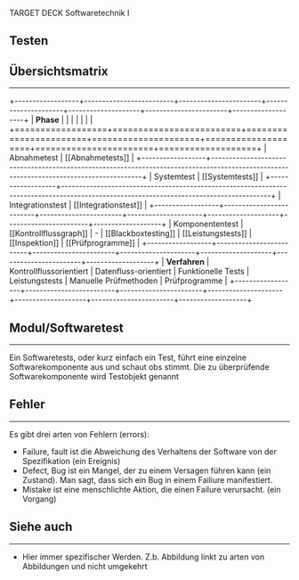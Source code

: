 
TARGET DECK
Softwaretechnik I

Testen
--
## Übersichtsmatrix
***
+------------------+-------------------------+-----------------------+---------------------+--------------------+-----------------------+-------------------+
| **Phase**        |                         |                       |                     |                    |                       |                   |
+==================+=========================+=======================+=====================+====================+=======================+===================+
| Abnahmetest      |                                                           [[Abnahmetests]]                                                             |
+------------------+----------------------------------------------------------------------------------------------------------------------------------------+
| Systemtest       |                                                           [[Systemtests]]                                                              |
+------------------+----------------------------------------------------------------------------------------------------------------------------------------+
| Integrationstest |                                                         [[Integrationstest]]                                                           |
+------------------+-------------------------+-----------------------+---------------------+--------------------+-----------------------+-------------------+
| Komponententest  | [[Kontrollflussgraph]]  | -                     | [[Blackboxtesting]] | [[Leistungstests]] | [[Inspektion]]        | [[Prüfprogramme]] |
+------------------+-------------------------+-----------------------+---------------------+--------------------+-----------------------+-------------------+
| **Verfahren**    | Kontrollflussorientiert | Datenfluss-orientiert | Funktionelle Tests  | Leistungstests     | Manuelle Prüfmethoden | Prüfprogramme     |
+------------------+-------------------------+-----------------------+---------------------+--------------------+-----------------------+-------------------+


## Modul/Softwaretest
***
Ein Softwaretests, oder kurz einfach ein Test, führt eine einzelne Softwarekomponente aus und schaut obs stimmt.
Die zu überprüfende Softwarekomponente wird Testobjekt genannt
## Fehler
***
Es gibt drei arten von Fehlern (errors):
- Failure, fault ist die Abweichung des Verhaltens der Software von der Spezifikation (ein Ereignis)
- Defect, Bug ist ein Mangel, der zu einem Versagen führen kann (ein Zustand). Man sagt, dass sich ein Bug in einem Failiure manifestiert.
- Mistake ist eine menschlichte Aktion, die einen Failure verursacht. (ein Vorgang)
## Siehe auch
***
* Hier immer spezifischer Werden. Z.b. Abbildung linkt zu arten von Abbildungen und nicht umgekehrt